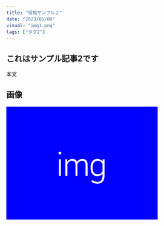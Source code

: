 ```yaml
---
title: "投稿サンプル２"
date: "2023/05/09"
visual: "img1.png"
tags: ["タグ2"]
---
```


## これはサンプル記事2です

本文

## 画像

![](img1.png)
